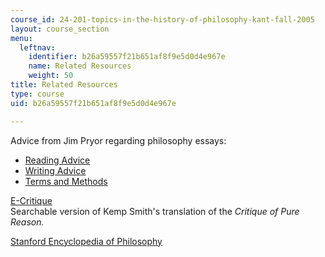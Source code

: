 ```yaml
---
course_id: 24-201-topics-in-the-history-of-philosophy-kant-fall-2005
layout: course_section
menu:
  leftnav:
    identifier: b26a59557f21b651af8f9e5d0d4e967e
    name: Related Resources
    weight: 50
title: Related Resources
type: course
uid: b26a59557f21b651af8f9e5d0d4e967e

---
```


Advice from Jim Pryor regarding philosophy essays:

*   [Reading Advice](http://www.jimpryor.net/teaching/guidelines/reading.html)
*   [Writing Advice](http://www.jimpryor.net/teaching/guidelines/writing.html)
*   [Terms and Methods](http://www.jimpryor.net/teaching/vocab/argument.html)

[E-Critique](http://www.hkbu.edu.hk/~ppp/cpr/toc.html)  
Searchable version of Kemp Smith's translation of the _Critique of Pure Reason._

[Stanford Encyclopedia of Philosophy](http://plato.stanford.edu/)